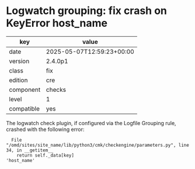 [//]: # (werk v2)
# Logwatch grouping: fix crash on KeyError host_name

key        | value
---------- | ---
date       | 2025-05-07T12:59:23+00:00
version    | 2.4.0p1
class      | fix
edition    | cre
component  | checks
level      | 1
compatible | yes


The logwatch check plugin, if configured via the Logfile Grouping rule, crashed with the following error:

```
  File "/omd/sites/site_name/lib/python3/cmk/checkengine/parameters.py", line 34, in __getitem__
    return self._data[key]
'host_name'
```
